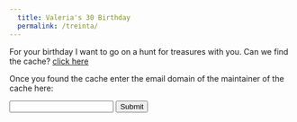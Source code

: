 ```yaml
---
  title: Valeria's 30 Birthday
  permalink: /treinta/
---
```


For your birthday I want to go on a hunt for treasures with you. Can we find the cache? [click here](https://www.geocaching.com/geocache/GCGFDP)

Once you found the cache enter the email domain of the maintainer of the cache here:

<input id="numb" >
<button type="button" onclick="myFunction()">Submit</button>

<script>
function myFunction() {
  let x=document.getElementById("numb").value;
  if (x=="gmx.at") window.open('https://youtu.be/WqqE1sUPxlI');
}
<\script>
